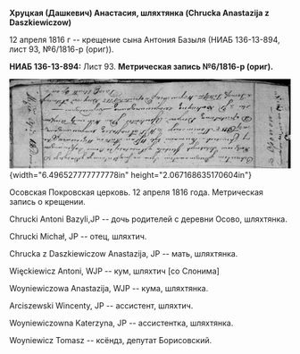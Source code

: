 **Хруцкая (Дашкевич) Анастасия, шляхтянка (Chrucka Anastazija z
Daszkiewiczow)**

12 апреля 1816 г -- крещение сына Антония Базыля (НИАБ 136-13-894, лист
93, №6/1816-р (ориг)).

**НИАБ 136-13-894:** Лист 93. **Метрическая запись №6/1816-р (ориг).**

![](./media/87cf0af5a455d8ff9613fc7f1a90136ce009d307.png){width="6.496527777777778in"
height="2.067168635170604in"}

Осовская Покровская церковь. 12 апреля 1816 года. Метрическая запись о
крещении.

Chrucki Antoni Bazyli,JP -- дочь родителей с деревни Осово, шляхтянка.

Chrucki Michał, JP -- отец, шляхтич.

Chrucka z Daszkiewiczow Anastazija, JP -- мать, шляхтянка.

Więckiewicz Antoni, WJP -- кум, шляхтич \[со Слонима\]

Woyniewiczowa Anastazija, WJP -- кума, шляхтянка.

Arciszewski Wincenty, JP -- ассистент, шляхтич.

Woyniewiczowna Katerzyna, JP -- ассистентка, шляхтянка.

Woyniewicz Tomasz -- ксёндз, депутат Борисовский.
